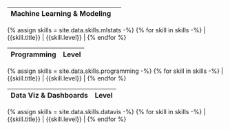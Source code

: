 | Machine Learning & Modeling |  |
| ---- | ---- |
{% assign skills = site.data.skills.mlstats -%}
{% for skill in skills -%}
| {{skill.title}} | {{skill.level}} |
{% endfor %}

| Programming | Level |
| ---- | ---- |
{% assign skills = site.data.skills.programming -%}
{% for skill in skills -%}
| {{skill.title}} | {{skill.level}} |
{% endfor %}

| Data Viz & Dashboards | Level |
| ---- | ---- |
{% assign skills = site.data.skills.datavis -%}
{% for skill in skills -%}
| {{skill.title}} | {{skill.level}} |
{% endfor %}
